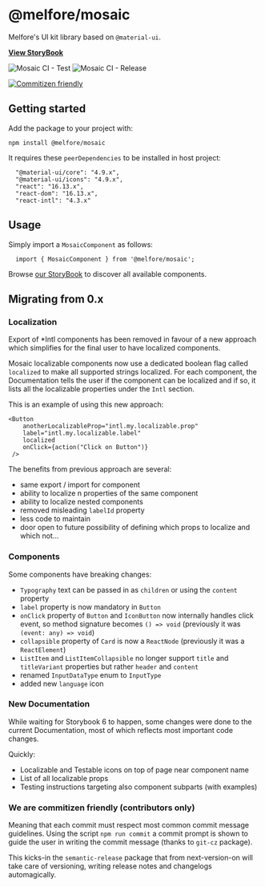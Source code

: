 # @melfore/mosaic

Melfore's UI kit library based on `@material-ui`.

<a href="https://melfore.github.io/mosaic/" target="_blank">**View StoryBook**</a>

![Mosaic CI - Test](https://github.com/melfore/mosaic/workflows/Mosaic%20CI%20-%20Test/badge.svg) ![Mosaic CI - Release](https://github.com/melfore/mosaic/workflows/Mosaic%20CI%20-%20Release/badge.svg)

[![Commitizen friendly](https://img.shields.io/badge/commitizen-friendly-brightgreen.svg)](http://commitizen.github.io/cz-cli/)

## Getting started

Add the package to your project with:

`npm install @melfore/mosaic`

It requires these `peerDependencies` to be installed in host project:

```
  "@material-ui/core": "4.9.x",
  "@material-ui/icons": "4.9.x",
  "react": "16.13.x",
  "react-dom": "16.13.x",
  "react-intl": "4.3.x"
```

## Usage

Simply import a `MosaicComponent` as follows:

```
  import { MosaicComponent } from '@melfore/mosaic';
```

Browse <a href="https://melfore.github.io/mosaic/" target="_blank">our StoryBook</a> to discover all available components.

## Migrating from 0.x

### Localization
Export of *Intl components has been removed in favour of a new approach which simplifies for the final user to have localized components.

Mosaic localizable components now use a dedicated boolean flag called `localized` to make all supported strings localized.
For each component, the Documentation tells the user if the component can be localized and if so, it lists all the localizable properties under the `Intl` section.

This is an example of using this new approach:

```
<Button
    anotherLocalizableProp="intl.my.localizable.prop"
    label="intl.my.localizable.label"
    localized
    onClick={action("Click on Button")}
 />
```

The benefits from previous approach are several:
- same export / import for component
- ability to localize n properties of the same component
- ability to localize nested components
- removed misleading `labelId` property
- less code to maintain
- door open to future possibility of defining which props to localize and which not...

### Components
Some components have breaking changes:
- `Typography` text can be passed in as `children` or using the `content` property
- `label` property is now mandatory in `Button`
- `onClick` property of `Button` and `IconButton` now internally handles click event, so method signature becomes `() => void` (previously it was `(event: any) => void`) 
- `collapsible` property of `Card` is now a `ReactNode` (previously it was a `ReactElement`)
- `ListItem` and `ListItemCollapsible` no longer support `title` and `titleVariant` properties but rather `header` and `content`
- renamed `InputDataType` enum to `InputType`
- added new `language` icon

### New Documentation
While waiting for Storybook 6 to happen, some changes were done to the current Documentation, most of which reflects most important code changes.

Quickly:
- Localizable and Testable icons on top of page near component name
- List of all localizable props
- Testing instructions targeting also component subparts (with examples)

### We are commitizen friendly (contributors only)
Meaning that each commit must respect most common commit message guidelines.
Using the script `npm run commit` a commit prompt is shown to guide the user in writing the commit message (thanks to `git-cz` package).

This kicks-in the `semantic-release` package that from next-version-on will take care of versioning, writing release notes and changelogs automagically.

